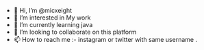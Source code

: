- 👋 Hi, I’m @micxeight
- 👀 I’m interested in My work 
- 🌱 I’m currently learning java
- 💞️ I’m looking to collaborate on this platform
- 📫 How to reach me :- instagram or twitter with same username .

<!---
micxeight/micxeight is a ✨ special ✨ repository because its `README.md` (this file) appears on your GitHub profile.
You can click the Preview link to take a look at your changes.
--->
